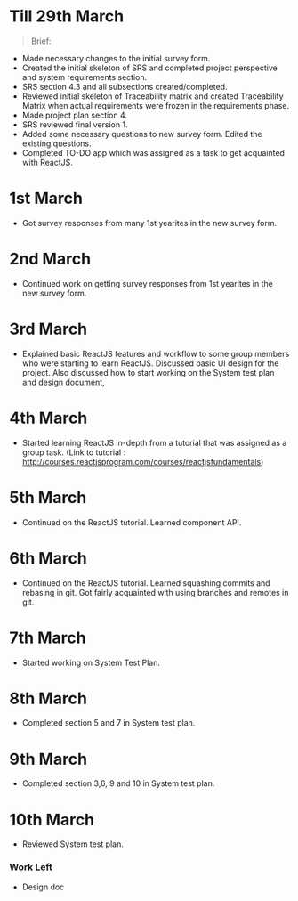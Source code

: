# Till 29th March

>Brief:

- Made necessary changes to the initial survey form.
- Created the initial skeleton of SRS and completed project perspective and system requirements section.
- SRS section 4.3 and all subsections created/completed.
- Reviewed initial skeleton of Traceability matrix and created Traceability Matrix when actual requirements were frozen in the requirements phase.
- Made project plan section 4.
- SRS reviewed final version 1.
- Added some necessary questions to new survey form. Edited the existing questions.
- Completed TO-DO app which was assigned as a task to get acquainted with ReactJS.
# 1st March
- Got survey responses from many 1st yearites in the new survey form.

# 2nd March
- Continued work on getting survey responses from 1st yearites in the new survey form.

# 3rd March
- Explained basic ReactJS features and workflow to some group members who were starting to learn ReactJS. Discussed basic UI design for the project. Also discussed how to start working on the System test plan and design document,

# 4th March
- Started learning ReactJS in-depth from a tutorial that was assigned as a group task.
(Link to tutorial : http://courses.reactjsprogram.com/courses/reactjsfundamentals)

# 5th March
- Continued on the ReactJS tutorial. Learned component API.

# 6th March
- Continued on the ReactJS tutorial. Learned squashing commits and rebasing in git. Got fairly acquainted with using branches and remotes in git.

# 7th March
- Started working on System Test Plan.

# 8th March
- Completed section 5 and 7 in System test plan.

# 9th March
- Completed section 3,6, 9 and 10 in System test plan.

# 10th March
- Reviewed System test plan.

### Work Left

- Design doc
